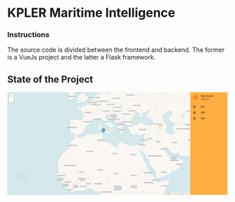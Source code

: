 # KPLER Maritime Intelligence

### Instructions

The source code is divided between the frontend and backend. The former is a VueJs project and the latter a Flask framework.

## State of the Project

<img src="resources\kpler_browser.png" alt="Drawing" style="width: 800px;">